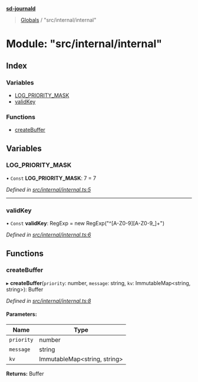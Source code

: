 **[sd-journald](../README.md)**

> [Globals](../globals.md) / "src/internal/internal"

# Module: "src/internal/internal"

## Index

### Variables

* [LOG\_PRIORITY\_MASK](_src_internal_internal_.md#log_priority_mask)
* [validKey](_src_internal_internal_.md#validkey)

### Functions

* [createBuffer](_src_internal_internal_.md#createbuffer)

## Variables

### LOG\_PRIORITY\_MASK

• `Const` **LOG\_PRIORITY\_MASK**: 7 = 7

*Defined in [src/internal/internal.ts:5](https://github.com/sargun/sd-journald/blob/fd481d4/src/internal/internal.ts#L5)*

___

### validKey

• `Const` **validKey**: RegExp = new RegExp("^[A-Z0-9][A-Z0-9\_]+")

*Defined in [src/internal/internal.ts:6](https://github.com/sargun/sd-journald/blob/fd481d4/src/internal/internal.ts#L6)*

## Functions

### createBuffer

▸ **createBuffer**(`priority`: number, `message`: string, `kv`: ImmutableMap\<string, string>): Buffer

*Defined in [src/internal/internal.ts:8](https://github.com/sargun/sd-journald/blob/fd481d4/src/internal/internal.ts#L8)*

#### Parameters:

Name | Type |
------ | ------ |
`priority` | number |
`message` | string |
`kv` | ImmutableMap\<string, string> |

**Returns:** Buffer
